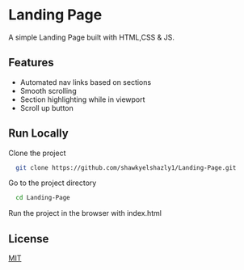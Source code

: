 
# Landing Page

A simple Landing Page built with HTML,CSS & JS.



## Features

- Automated nav links based on sections
- Smooth scrolling
- Section highlighting while in viewport
- Scroll up button


## Run Locally

Clone the project

```bash
  git clone https://github.com/shawkyelshazly1/Landing-Page.git
```

Go to the project directory

```bash
  cd Landing-Page
```
Run the project in the browser with index.html



## License

[MIT](https://choosealicense.com/licenses/mit/)

